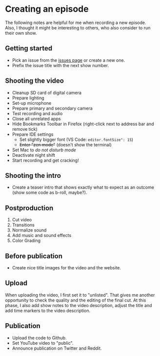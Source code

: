 # Creating an episode

The following notes are helpful for me when recording a new episode.  
Also, I thought it might be interesting to others, who also consider to run
their own show.  

## Getting started

* Pick an issue from the [issues
  page](https://github.com/hello-rust/show/issues) or create a new one.
* Prefix the issue title with the next show number.

## Shooting the video

* Cleanup SD card of digital camera
* Prepare lighting
* Set-up microphone
* Prepare primary and secondary camera
* Test recording and audio
* Close all unrelated apps
* Hide Bookmarks Toolbar in Firefox (right-click next to address bar and remove
  tick)
* Prepare IDE settings
  - Set slightly bigger font (VS Code: `editor.fontSize": 15`)
  - ~~Enter "zen mode"~~ (doesn't show the terminal)
* Set Mac to *do not disturb mode*
* Deactivate night shift
* Start recording and get cracking!

## Shooting the intro

* Create a teaser intro that shows exactly what to expect as an outcome (show
  some code as b-roll, maybe?).

## Postproduction

1. Cut video
2. Transitions
3. Normalize sound
4. Add music and sound effects
5. Color Grading

## Before publication

* Create nice title images for the video and the website.

## Upload

When uploading the video, I first set it to "unlisted".  That gives me another
opportunity to check the quality and the editing of the final cut.  At this
phase, I also add show notes to the video description, adjust the title and add
time markers to the video description.

## Publication

* Upload the code to Github.
* Set YouTube video to "public".
* Announce publication on Twitter and Reddit.
